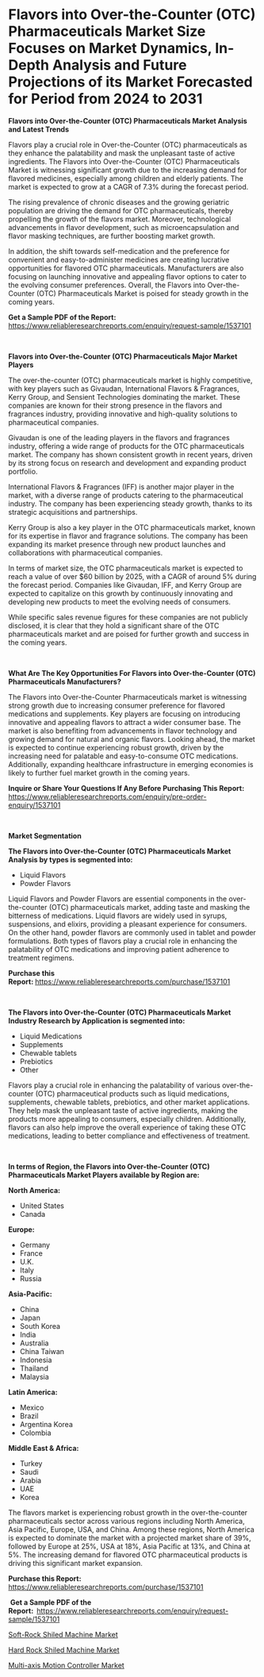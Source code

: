 <p><h1>Flavors into Over-the-Counter (OTC) Pharmaceuticals Market Size Focuses on Market Dynamics, In-Depth Analysis and Future Projections of its Market Forecasted for Period from 2024 to 2031</h1></p><p><strong>Flavors into Over-the-Counter (OTC) Pharmaceuticals Market Analysis and Latest Trends</strong></p>
<p><p>Flavors play a crucial role in Over-the-Counter (OTC) pharmaceuticals as they enhance the palatability and mask the unpleasant taste of active ingredients. The Flavors into Over-the-Counter (OTC) Pharmaceuticals Market is witnessing significant growth due to the increasing demand for flavored medicines, especially among children and elderly patients. The market is expected to grow at a CAGR of 7.3% during the forecast period.</p><p>The rising prevalence of chronic diseases and the growing geriatric population are driving the demand for OTC pharmaceuticals, thereby propelling the growth of the flavors market. Moreover, technological advancements in flavor development, such as microencapsulation and flavor masking techniques, are further boosting market growth.</p><p>In addition, the shift towards self-medication and the preference for convenient and easy-to-administer medicines are creating lucrative opportunities for flavored OTC pharmaceuticals. Manufacturers are also focusing on launching innovative and appealing flavor options to cater to the evolving consumer preferences. Overall, the Flavors into Over-the-Counter (OTC) Pharmaceuticals Market is poised for steady growth in the coming years.</p></p>
<p><strong>Get a Sample PDF of the Report:&nbsp;</strong> <a href="https://www.reliableresearchreports.com/enquiry/request-sample/1537101">https://www.reliableresearchreports.com/enquiry/request-sample/1537101</a></p>
<p>&nbsp;</p>
<p><strong>Flavors into Over-the-Counter (OTC) Pharmaceuticals Major Market Players</strong></p>
<p><p>The over-the-counter (OTC) pharmaceuticals market is highly competitive, with key players such as Givaudan, International Flavors & Fragrances, Kerry Group, and Sensient Technologies dominating the market. These companies are known for their strong presence in the flavors and fragrances industry, providing innovative and high-quality solutions to pharmaceutical companies.</p><p>Givaudan is one of the leading players in the flavors and fragrances industry, offering a wide range of products for the OTC pharmaceuticals market. The company has shown consistent growth in recent years, driven by its strong focus on research and development and expanding product portfolio.</p><p>International Flavors & Fragrances (IFF) is another major player in the market, with a diverse range of products catering to the pharmaceutical industry. The company has been experiencing steady growth, thanks to its strategic acquisitions and partnerships.</p><p>Kerry Group is also a key player in the OTC pharmaceuticals market, known for its expertise in flavor and fragrance solutions. The company has been expanding its market presence through new product launches and collaborations with pharmaceutical companies.</p><p>In terms of market size, the OTC pharmaceuticals market is expected to reach a value of over $60 billion by 2025, with a CAGR of around 5% during the forecast period. Companies like Givaudan, IFF, and Kerry Group are expected to capitalize on this growth by continuously innovating and developing new products to meet the evolving needs of consumers.</p><p>While specific sales revenue figures for these companies are not publicly disclosed, it is clear that they hold a significant share of the OTC pharmaceuticals market and are poised for further growth and success in the coming years.</p></p>
<p>&nbsp;</p>
<p><strong>What Are The Key Opportunities For Flavors into Over-the-Counter (OTC) Pharmaceuticals Manufacturers?</strong></p>
<p><p>The Flavors into Over-the-Counter Pharmaceuticals market is witnessing strong growth due to increasing consumer preference for flavored medications and supplements. Key players are focusing on introducing innovative and appealing flavors to attract a wider consumer base. The market is also benefiting from advancements in flavor technology and growing demand for natural and organic flavors. Looking ahead, the market is expected to continue experiencing robust growth, driven by the increasing need for palatable and easy-to-consume OTC medications. Additionally, expanding healthcare infrastructure in emerging economies is likely to further fuel market growth in the coming years.</p></p>
<p><strong>Inquire or Share Your Questions If Any Before Purchasing This Report:</strong> <a href="https://www.reliableresearchreports.com/enquiry/pre-order-enquiry/1537101">https://www.reliableresearchreports.com/enquiry/pre-order-enquiry/1537101</a></p>
<p>&nbsp;</p>
<p><strong>Market Segmentation</strong></p>
<p><strong>The Flavors into Over-the-Counter (OTC) Pharmaceuticals Market Analysis by types is segmented into:</strong></p>
<p><ul><li>Liquid Flavors</li><li>Powder Flavors</li></ul></p>
<p><p>Liquid Flavors and Powder Flavors are essential components in the over-the-counter (OTC) pharmaceuticals market, adding taste and masking the bitterness of medications. Liquid flavors are widely used in syrups, suspensions, and elixirs, providing a pleasant experience for consumers. On the other hand, powder flavors are commonly used in tablet and powder formulations. Both types of flavors play a crucial role in enhancing the palatability of OTC medications and improving patient adherence to treatment regimens.</p></p>
<p><strong>Purchase this Report:&nbsp;</strong><a href="https://www.reliableresearchreports.com/purchase/1537101">https://www.reliableresearchreports.com/purchase/1537101</a></p>
<p>&nbsp;</p>
<p><strong>The Flavors into Over-the-Counter (OTC) Pharmaceuticals Market Industry Research by Application is segmented into:</strong></p>
<p><ul><li>Liquid Medications</li><li>Supplements</li><li>Chewable tablets</li><li>Prebiotics</li><li>Other</li></ul></p>
<p><p>Flavors play a crucial role in enhancing the palatability of various over-the-counter (OTC) pharmaceutical products such as liquid medications, supplements, chewable tablets, prebiotics, and other market applications. They help mask the unpleasant taste of active ingredients, making the products more appealing to consumers, especially children. Additionally, flavors can also help improve the overall experience of taking these OTC medications, leading to better compliance and effectiveness of treatment.</p></p>
<p>&nbsp;</p>
<p><strong>In terms of Region, the Flavors into Over-the-Counter (OTC) Pharmaceuticals Market Players available by Region are:</strong></p>
<p>
    <p> <strong> North America: </strong>
        <ul>
            <li>United States</li>
            <li>Canada</li>
        </ul>
        </p> 
    <p> <strong> Europe: </strong>
        <ul>
            <li>Germany</li>
            <li>France</li>
            <li>U.K.</li>
            <li>Italy</li>
            <li>Russia</li>
        </ul>
        </p> 
    <p> <strong> Asia-Pacific: </strong>
        <ul>
            <li>China</li>
            <li>Japan</li>
            <li>South Korea</li>
            <li>India</li>
            <li>Australia</li>
            <li>China Taiwan</li>
            <li>Indonesia</li>
            <li>Thailand</li>
            <li>Malaysia</li>
        </ul>
        </p> 
    <p> <strong> Latin America: </strong>
        <ul>
            <li>Mexico</li>
            <li>Brazil</li>
            <li>Argentina Korea</li>
            <li>Colombia</li>
        </ul>
        </p> 
    <p> <strong> Middle East & Africa: </strong>
        <ul>
            <li>Turkey</li>
            <li>Saudi</li>
            <li>Arabia</li>
            <li>UAE</li>
            <li>Korea</li>
        </ul>
    </p>
    </p>
<p><p>The flavors market is experiencing robust growth in the over-the-counter pharmaceuticals sector across various regions including North America, Asia Pacific, Europe, USA, and China. Among these regions, North America is expected to dominate the market with a projected market share of 39%, followed by Europe at 25%, USA at 18%, Asia Pacific at 13%, and China at 5%. The increasing demand for flavored OTC pharmaceutical products is driving this significant market expansion.</p></p>
<p><strong>Purchase this Report: </strong><a href="https://www.reliableresearchreports.com/purchase/1537101">https://www.reliableresearchreports.com/purchase/1537101</a></p>
<p>&nbsp;<strong>Get a Sample PDF of the Report:&nbsp;&nbsp;</strong><a href="https://www.reliableresearchreports.com/enquiry/request-sample/1537101">https://www.reliableresearchreports.com/enquiry/request-sample/1537101</a></p>
<p><strong></strong></p>
<p><p><a href="https://view.publitas.com/reportprime-1/soft-rock-shiled-machine-market-research-report-provides-thorough-industry-overview-which-offers-an-in-depth-analysis-of-product-trends-and-new-market-divisions/">Soft-Rock Shiled Machine Market</a></p><p><a href="https://view.publitas.com/reportprime-1/hard-rock-shiled-machine-market-size-share-trends-analysis-report-by-application-regional-outlook-competitive-strategies-and-segment-forecasts-2023-2030/">Hard Rock Shiled Machine Market</a></p><p><a href="https://view.publitas.com/reportprime-1/decoding-the-multi-axis-motion-controller-market-a-deep-dive-into-the-latest-market-trends-market-segmentation-and-competitive-analysis/">Multi-axis Motion Controller Market</a></p></p>